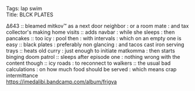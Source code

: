 Tags: lap swim      
Title: BLCK PLATES
  
∆643 :: bleamed mitkov™ as a next door neighbor : or a room mate : and tax collector's making home visits :: adds navbar : while she sleeps : then pancakes :: too icy : pool then : with intervals : which on an empty one is easy :: black plates : preferably non glancing : and tacos cast iron serving trays :: heats old curry : just enough to initiate matkomma : then starts binging doom patrol :: sleeps after episode one : nothing wrong with the content though :: icy roads : to reconnect to walkers :: the usual bad calculations : on how much food should be served : which means crap intermittance  
<https://imedalibi.bandcamp.com/album/frigya>  
